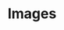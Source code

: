 ---
ee_id: '4360'
site: '1'
type: '5'
title: Images
url: images
year: '2016'
venue: Fridericianum, Kassel, Germany
pitch: "​Group ... shared a room with Michel Majerus! OMG~~~~!"
ps:
imgs: images-2018-02-database-uk--lcbR.jpg,images-2018-02-database-uk--wvJ4.jpg
things: "[7] [2002-001-super-mario-clouds] 2002-001 Super Mario Clouds,[11] [2003-002-data-diaries]
  2003-002 Data Diaries"
layout: shows
---